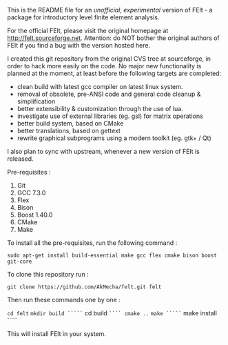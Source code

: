 This is the README file for an _unofficial_, _experimental_ version of
FElt - a package for introductory level finite element analysis.


For the official FElt, please visit the original homepage at
http://felt.sourceforge.net. Attention: do NOT bother the original
authors of FElt if you find a bug with the version hosted here.


I created this git repository from the original CVS tree at
sourceforge, in order to hack more easily on the code.  No major new
functionality is planned at the moment, at least before the following
targets are completed:

- clean build with latest gcc compiler on latest linux system.
- removal of obsolete, pre-ANSI code and general code cleanup & simplification
- better extensibility & customization through the use of lua.
- investigate use of external libraries (eg. gsl) for matrix operations
- better build system, based on CMake
- better translations, based on gettext
- rewrite graphical subprograms using a modern toolkit (eg. gtk+ / Qt)


I also plan to sync with upstream, whenever a new version of FElt is released.

Pre-requisites :

1. Git
1. GCC 7.3.0
1. Flex
1. Bison
1. Boost 1.40.0
1. CMake
1. Make

To install all the pre-requisites, run the following command :

```` sudo apt-get install build-essential make gcc flex cmake bison boost git-core ````

To clone this repository run :

```` git clone https://github.com/AkMecha/felt.git felt ````

Then run these commands one by one :

```` cd felt ````
```` mkdir build `````
```` cd build `````
```` cmake .. `````
```` make `````
```` make install `````

This will install FElt in your system.

